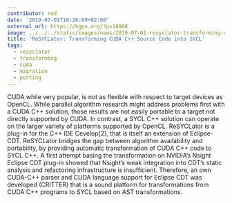```yaml
---
contributor: rod
date: '2019-07-01T10:26:09+02:00'
external_url: https://hgpu.org/?p=18968
image: ../../../static/images/news/2019-07-01-resyclator-transforming-cuda-c-source-code-into-sycl.webp
title: 'ReSYCLator: Transforming CUDA C++ Source Code into SYCL'
tags:
  - resyclator
  - transforming
  - cuda
  - migration
  - porting
---
```


CUDA while very popular, is not as flexible with respect to target devices as OpenCL. While parallel algorithm research
might address problems first with a CUDA C++ solution, those results are not easily portable to a target not directly
supported by CUDA. In contrast, a SYCL C++ solution can operate on the larger variety of platforms supported by OpenCL.
ReSYCLator is a plug-in for the C++ IDE Cevelop[2], that is itself an extension of Eclipse-CDT. ReSYCLator bridges the
gap between algorithm availability and portability, by providing automatic transformation of CUDA C++ code to SYCL C++.
A first attempt basing the transformation on NVIDIA’s Nsight Eclipse CDT plug-in showed that Nsight’s weak integration
into CDT’s static analysis and refactoring infrastructure is insufficient. Therefore, an own CUDA-C++ parser and CUDA
language support for Eclipse CDT was developed (CRITTER) that is a sound platform for transformations from CUDA C++
programs to SYCL based on AST transformations.
